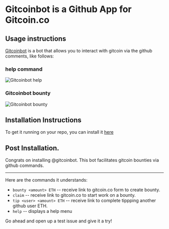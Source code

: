 # Gitcoinbot is a Github App for Gitcoin.co

## Usage instructions

[Gitcoinbot](https://github.com/Gitcoinbot) is a bot that allows you to interact with gitcoin via the github comments, like follows:

### help command
![Gitcoinbot help](https://media.giphy.com/media/l3diQfLs75ALi61a0/giphy.gif)

### Gitcoinbot bounty <amount> 
![Gitcoinbot bounty](https://media.giphy.com/media/xT1R9X9z8aIrNwC5Da/giphy.gif)

## Installation Instructions

To get it running on your repo, you can install it [here](https://github.com/apps/gitcoinbot)

## Post Installation.

Congrats on installing @gitcoinbot.  This bot facilitates gitcoin bounties via github commands.

<hr>Here are the commands it understands:

 * `bounty <amount> ETH` -- receive link to gitcoin.co form to create bounty.
 * `claim` -- receive link to gitcoin.co to start work on a bounty.
 * `tip <user> <amount> ETH` -- receive link to complete tippping another github user *<amount>* ETH.
 * `help` -- displays a help menu

 Go ahead and open up a test issue and give it a try!


